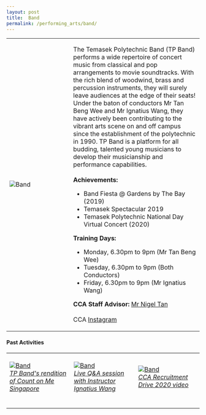 ```yaml
---
layout: post
title:  Band
permalink: /performing_arts/band/
---
```


<div>
<table>
    <tr>
        <td style="width:33%"><image src="{{site.baseurl}}/images/CCA_band.jpg" style="display:block;margin-left:auto;margin-right:auto;" alt="Band"></image></td>
        <td>
            <p>
                The Temasek Polytechnic Band (TP Band) performs a wide repertoire of concert music from classical and pop arrangements to movie soundtracks. With the rich blend of woodwind, brass and percussion instruments, they will surely leave audiences at the edge of their seats! Under the baton of conductors Mr Tan Beng Wee and Mr Ignatius Wang, they have actively been contributing to the vibrant arts scene on and off campus since the establishment of the polytechnic in 1990. TP Band is a platform for all budding, talented young musicians to develop their musicianship and performance capabilities.<br>
                <br>
                <b>Achievements:</b><br>
                <ul>
                    <li>Band Fiesta @ Gardens by The Bay (2019)</li>
                    <li>Temasek Spectacular 2019</li>
                    <li>Temasek Polytechnic National Day Virtual Concert (2020)</li>
                </ul>
            </p>
            <p>
                <b>Training Days:</b><br>
                <ul>
                    <li>Monday, 6.30pm to 9pm (Mr Tan Beng Wee)</li>
                    <li>Tuesday, 6.30pm to 9pm (Both Conductors)</li>
                    <li>Friday, 6.30pm to 9pm (Mr Ignatius Wang)</li>
                </ul>
            </p>
            <p>
                <b>CCA Staff Advisor:</b> <a href="mailto:nigeltan@tp.edu.sg">Mr Nigel Tan</a><br>
                <br>
                CCA <a href="https://www.instagram.com/temasekpolyband">Instagram</a>
            </p>
        </td>
    </tr>
</table>
</div>

#### Past Activities

<table>
    <tr>
        <td style="width:33%"><br>
            <a href="https://www.instagram.com/p/CDjKfMGAHsT/">
                <image src="{{site.baseurl}}/images/CCA-Band_IG1.png" style="display:block;margin-left:auto;margin-right:auto;" alt="Band">
                <h6 style="margin-top:0%">TP Band's rendition of Count on Me Singapore</h6>
                </image>
            </a>
        </td>
        <td style="width:33%"><br>
            <a href="https://www.instagram.com/p/CAfi48mHsja/">
                <image src="{{site.baseurl}}/images/CCA-Band_IG2.png" style="display:block;margin-left:auto;margin-right:auto;" alt="Band">
                <h6 style="margin-top:0%">Live Q&A session with Instructor Ignatius Wang</h6>
                </image>
            </a>
        </td>
        <td style="width:33%"><br>
            <a href="https://www.instagram.com/p/CAJ5CHEHEdj/">
                <image src="{{site.baseurl}}/images/CCA-Band_IG3.png" style="display:block;margin-left:auto;margin-right:auto;" alt="Band">
                <h6 style="margin-top:0%">CCA Recruitment Drive 2020 video</h6>    
                </image>
            </a>
        </td>
    </tr>
</table>

